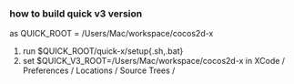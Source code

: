 ### how to build quick v3 version

as QUICK_ROOT = /Users/Mac/workspace/cocos2d-x

1. run $QUICK_ROOT/quick-x/setup{.sh,.bat}
2. set $QUICK_V3_ROOT=/Users/Mac/workspace/cocos2d-x in XCode / Preferences / Locations / Source Trees /